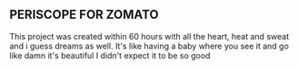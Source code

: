 ## PERISCOPE FOR ZOMATO

This project was created within 60 hours with all the heart, heat and sweat and i guess dreams as well. It's like having a baby where you see it and go like damn it's beautiful I didn't expect it to be so good